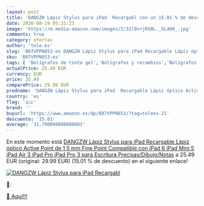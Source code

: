 ```yaml
---
layout: post
title: 'DANGZW Lápiz Stylus para iPad  Recargabl con un 15.01 % de descuento'
date: 2020-08-19 05:31:23
image: 'https://m.media-amazon.com/images/I/31l9x+jRSBL._SL400_.jpg'
comments: true
category: ofertas
author: 'tole.es'
slug: 'B07VPPN853-es DANGZW Lápiz Stylus para iPad Recargable Lápiz óptico...'
sku: 'B07VPPN853-es'
tags: [ 'Bolígrafos de tinta gel','Bolígrafos y recambios','Bolígrafos, lápices y útiles de escritura','Oficina y papelería','Recambios para bolígrafos y plumas','lápiz', ]
actualPrice: 25.49 EUR
currency: EUR
price: 25.49
comparePrice: 29.99 EUR
prodname: 'DANGZW Lápiz Stylus para iPad  Recargable Lápiz óptico Active Point de 1 5 mm Fine Point  Compatible con iPad 6  iPad Mini 5  iPad Air 3  iPad Pro  iPad Pro 3 para Escritura Precisas/Dibujo/Notas'
country: 'es'
flag: '🇪🇸'
brand: ''
buyurl: 'https://www.amazon.es/dp/B07VPPN853/?tag=tolees-21'
descuento: '15.01'
average: '31.790000000000003'
---
```


En este momento está [DANGZW Lápiz Stylus para iPad  Recargable Lápiz óptico Active Point de 1 5 mm Fine Point  Compatible con iPad 6  iPad Mini 5  iPad Air 3  iPad Pro  iPad Pro 3 para Escritura Precisas/Dibujo/Notas](https://www.amazon.es/dp/B07VPPN853/?tag=tolees-21) a 25.49 EUR (original: 29.99 EUR) (15.01 %  de descuento) en el siguiente enlace!

[![DANGZW Lápiz Stylus para iPad  Recargabl](https://m.media-amazon.com/images/I/31l9x+jRSBL._SL400_.jpg)](https://www.amazon.es/dp/B07VPPN853/?tag=tolees-21)

🔎:


[🛒 Aquí!!!](https://www.amazon.es/dp/B07VPPN853/?tag=tolees-21)
